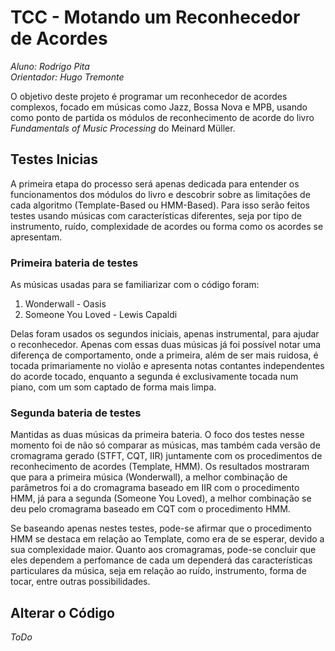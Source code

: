 # TCC - Motando um Reconhecedor de Acordes

_Aluno: Rodrigo Pita_ <br>
_Orientador: Hugo Tremonte_

O objetivo deste projeto é programar um reconhecedor de acordes complexos, focado em músicas como Jazz, Bossa Nova e MPB, usando como ponto de partida os módulos de reconhecimento de acorde do livro _Fundamentals of Music Processing_ do Meinard Müller. 

## Testes Inicias
A primeira etapa do processo será apenas dedicada para entender os funcionamentos dos módulos do livro e descobrir sobre as limitações de cada algoritmo (Template-Based ou HMM-Based). Para isso serão feitos testes usando músicas com características diferentes, seja por tipo de instrumento, ruído, complexidade de acordes ou forma como os acordes se apresentam. 

### Primeira bateria de testes
As músicas usadas para se familiarizar com o código foram:
1. Wonderwall - Oasis
2. Someone You Loved - Lewis Capaldi

Delas foram usados os segundos iniciais, apenas instrumental, para ajudar o reconhecedor. Apenas com essas duas músicas já foi possível notar uma diferença de comportamento, onde a primeira, além de ser mais ruidosa, é tocada primariamente no violão e apresenta notas contantes independentes do acorde tocado, enquanto a segunda é exclusivamente tocada num piano, com um som captado de forma mais limpa. 

### Segunda bateria de testes
Mantidas as duas músicas da primeira bateria. O foco dos testes nesse momento foi de não só comparar as músicas, mas também cada versão de cromagrama gerado (STFT, CQT, IIR) juntamente com os procedimentos de reconhecimento de acordes (Template, HMM). Os resultados mostraram que para a primeira música (Wonderwall), a melhor combinação de parâmetros foi a do cromagrama baseado em IIR com o procedimento HMM, já para a segunda (Someone You Loved), a melhor combinação se deu pelo cromagrama baseado em CQT com o procedimento HMM. 

Se baseando apenas nestes testes, pode-se afirmar que o procedimento HMM se destaca em relação ao Template, como era de se esperar, devido a sua complexidade maior. Quanto aos cromagramas, pode-se concluir que eles dependem a perfomance de cada um dependerá das características particulares da música, seja em relação ao ruído, instrumento, forma de tocar, entre outras possibilidades.

## Alterar o Código
_ToDo_